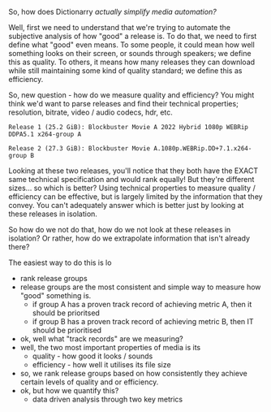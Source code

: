 So, how does Dictionarry *actually simplify media automation?*

Well, first we need to understand that we're trying to automate the subjective analysis of how "good" a release is. To do that, we need to first define what "good" even means. To some people, it could mean how well something looks on their screen, or sounds through speakers; we define this as quality. To others, it means how many releases they can download while still maintaining some kind of quality standard; we define this as efficiency. 

So, new question - how do we measure quality and efficiency? You might think we'd want to parse releases and find their technical properties; resolution, bitrate, video / audio codecs, hdr, etc. 

```
Release 1 (25.2 GiB): Blockbuster Movie A 2022 Hybrid 1080p WEBRip DDPA5.1 x264-group A

Release 2 (27.3 GiB): Blockbuster Movie A.1080p.WEBRip.DD+7.1.x264-group B
```

Looking at these two releases, you'll notice that they both have the EXACT same technical specification and would rank equally! But they're different sizes... so which is better? Using technical properties to measure quality / efficiency can be effective, but is largely limited by the information that they convey. You can't adequately answer which is better just by looking at these releases in isolation. 

So how do we not do that, how do we not look at these releases in isolation? Or rather, how do we extrapolate information that isn't already there? 

The easiest way to do this is lo

- rank release groups
- release groups are the most consistent and simple way to measure how "good" something is. 
	- if group A has a proven track record of achieving metric A, then it should be prioritsed
	- if group B has a proven track record of achieving metric B, then IT should be prioritised
- ok, well what "track records" are we measuring? 
- well, the two most important properties of media is its 
	- quality - how good it looks / sounds
	- efficiency - how well it utilises its file size
- so, we rank release groups based on how consistently they achieve certain levels of quality and or efficiency.
- ok, but how we quantify this?
	- data driven analysis through two key metrics

